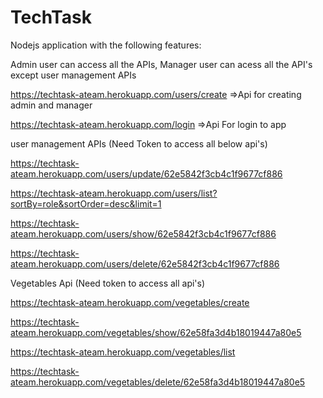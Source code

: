 # TechTask


Nodejs application with the following features:

Admin user can access all the APIs, Manager user can acess all the API's except user management APIs

https://techtask-ateam.herokuapp.com/users/create =>Api for creating admin and manager

https://techtask-ateam.herokuapp.com/login	=>Api For login to app

user management APIs (Need Token to access all below api's) 

https://techtask-ateam.herokuapp.com/users/update/62e5842f3cb4c1f9677cf886

https://techtask-ateam.herokuapp.com/users/list?sortBy=role&sortOrder=desc&limit=1

https://techtask-ateam.herokuapp.com/users/show/62e5842f3cb4c1f9677cf886

https://techtask-ateam.herokuapp.com/users/delete/62e5842f3cb4c1f9677cf886

Vegetables Api  (Need token to access all api's)

https://techtask-ateam.herokuapp.com/vegetables/create

https://techtask-ateam.herokuapp.com/vegetables/show/62e58fa3d4b18019447a80e5

https://techtask-ateam.herokuapp.com/vegetables/list

https://techtask-ateam.herokuapp.com/vegetables/delete/62e58fa3d4b18019447a80e5
